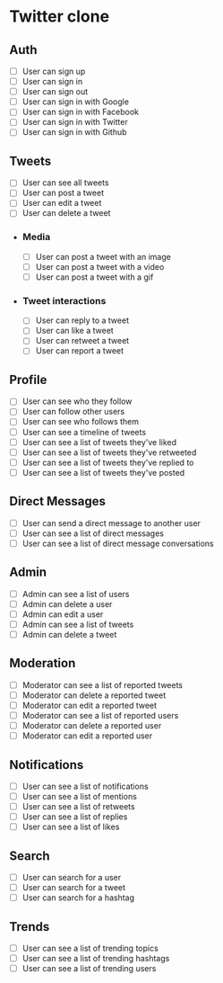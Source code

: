 # Twitter clone

## Auth

- [ ] User can sign up
- [ ] User can sign in
- [ ] User can sign out
- [ ] User can sign in with Google
- [ ] User can sign in with Facebook
- [ ] User can sign in with Twitter
- [ ] User can sign in with Github

## Tweets

- [ ] User can see all tweets
- [ ] User can post a tweet
- [ ] User can edit a tweet
- [ ] User can delete a tweet

- ### Media

  - [ ] User can post a tweet with an image
  - [ ] User can post a tweet with a video
  - [ ] User can post a tweet with a gif

- ### Tweet interactions

  - [ ] User can reply to a tweet
  - [ ] User can like a tweet
  - [ ] User can retweet a tweet
  - [ ] User can report a tweet

## Profile

- [ ] User can see who they follow
- [ ] User can follow other users
- [ ] User can see who follows them
- [ ] User can see a timeline of tweets
- [ ] User can see a list of tweets they've liked
- [ ] User can see a list of tweets they've retweeted
- [ ] User can see a list of tweets they've replied to
- [ ] User can see a list of tweets they've posted

## Direct Messages

- [ ] User can send a direct message to another user
- [ ] User can see a list of direct messages
- [ ] User can see a list of direct message conversations

## Admin

- [ ] Admin can see a list of users
- [ ] Admin can delete a user
- [ ] Admin can edit a user
- [ ] Admin can see a list of tweets
- [ ] Admin can delete a tweet

## Moderation

- [ ] Moderator can see a list of reported tweets
- [ ] Moderator can delete a reported tweet
- [ ] Moderator can edit a reported tweet
- [ ] Moderator can see a list of reported users
- [ ] Moderator can delete a reported user
- [ ] Moderator can edit a reported user

## Notifications

- [ ] User can see a list of notifications
- [ ] User can see a list of mentions
- [ ] User can see a list of retweets
- [ ] User can see a list of replies
- [ ] User can see a list of likes

## Search

- [ ] User can search for a user
- [ ] User can search for a tweet
- [ ] User can search for a hashtag

## Trends

- [ ] User can see a list of trending topics
- [ ] User can see a list of trending hashtags
- [ ] User can see a list of trending users
